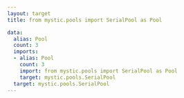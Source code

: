 ```yaml
---
layout: target
title: from mystic.pools import SerialPool as Pool

data:
  alias: Pool
  count: 3
  imports:
  - alias: Pool
    count: 3
    import: from mystic.pools import SerialPool as Pool
    target: mystic.pools.SerialPool
  target: mystic.pools.SerialPool
---
```

